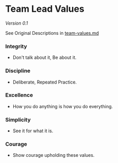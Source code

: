 # Team Lead Values
*Version 0.1*

See Original Descriptions in [team-values.md](team-values.md)

### Integrity
* Don't talk about it, Be about it.

### Discipline
* Deliberate, Repeated Practice.

### Excellence
* How you do anything is how you do everything.

### Simplicity
* See it for what it is.

### Courage
* Show courage upholding these values.

